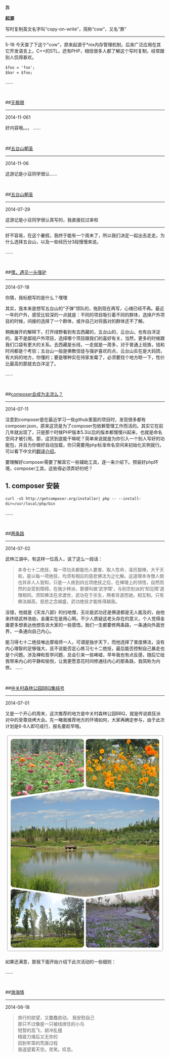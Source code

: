 靠

**起源**

写时复制英文名字叫“copy-on-write”，简称“cow”，又名“靠”
- - -

5-18
今天查了下这个"cow"，原来起源于*nix内存管理机制，后来广泛应用在其它开发语言上，C++的STL，还有PHP，相信很多人都了解这个写时复制，经常跟别人侃得甚欢。

    $foo = 'foo';
    $bar = $foo;
......

<br>

##[无极限](/blog/2014-11-061.html)
- - -

2014-11-061

好内容哦。。。 ......

<br>

##[五台山朝圣](/blog/2014-11-06.html)
- - -

2014-11-06


这游记是小豆同学很认......

<br>

##[五台山朝圣](/blog/2014-07-29.html)
- - -

2014-07-29


这游记是小豆同学很认真写的，我直接拉过来啦

---

好不容易，在这个暑假，我终于能有一个周末了，所以我们决定一起出去走走。为什么选择五台山，以及一些经历分3段慢慢来说。
 
......

<br>

##[嘿，遇见一头强驴](/blog/2014-07-18.html)
- - -

2014-07-18


你猜，我标题写的是什么？嘿嘿

其实，我本来是想写五台山的“子弹”领队的，拖到现在再写，心绪已经不再。最近一年的户外，感受比较深的一点就是：不同的项目吸引着不同的群体，选择户外项目的时候，间接的选择了一个群体，或许自己对将面对的群体还不了解。

稍微展开的解释下，打开绿野看到有去西藏的，五台山的，云台山，也有白洋淀的，虽不是鄙视户外项目，选择哪个项目跟我们的喜好有关，当然，更多的时候跟我们口袋有更大的关系。去西藏是长线，一走就是一周多，对于普通上班族，钱和时间都是个考验；五台山一般是佛教信徒与强驴喜欢的点，云台山实在是大妈团，有大妈的地方，你懂的；要是哪种实在待家发霉了，必须要找个地方晾一下，性价比最高的那就去白洋淀了。

......

<br>

##[composer会成为主流么？](/blog/2014-07-11.html)
- - -

2014-07-11

注意到composer是在最近学习一些github里面的项目时，发现很多都有composer.json，原来这货是为了composer包依赖管理工作而活的。其实它在前几年就出现了，只是那个时候PHP版本5.3以后的版本都慢慢兴起来，也就是命名空间才被引用。那，这货到底能干嘛呢？简单来说就是为你引入一个别人写好的功能包，并且为你做好自动加载，你只需要用php标准命名空间来初始化实例就行。可以看下中文的[翻译介绍](http://composer.golaravel.com/)。

要理解好composer需要了解其它一些辅助工具，逐一来介绍下。预装好php环境，composer工具，这些得必须弄好的吧？

## 1. composer 安装 ##

    curl -sS http://getcomposer.org/installer| php -- --install-dir=/usr/local/php/bin
......

<br>

##[两条路](/blog/2014-07-02.html)
- - -

2014-07-02

武林江湖中，有这样一位高人，说了这么一段话：

>本寺七十二绝技，每一项功夫都能伤人要害、取人性命，凌厉狠辣，大干天和，是以每一项绝技，均须有相应的慈悲佛法为之化解。这道理本寺僧人倒也并非人人皆知，只是一人练到四五项绝技之后，在禅理上的领悟，自然而然的会受到障碍。在我少林派，那便叫做‘武学障’，与别宗别派的‘知见障’道理相同。须知佛法在求渡世，武功在于杀生，两者背道而驰，相互制。只有佛法越高，慈悲之念越盛，武功绝技才能练得越我。

没错，他就是《天龙八部》的扫地僧，无论是武功还是佛道都是无人能及的，由他来终结武林浩劫，金庸实在是用心啊。不少人质疑这老头存在的意义，个人觉得金庸更多想表达他想告诉大家的一些感悟。我们一生都要修两条路，一条通向外面世界，一条通向自己内心。

能习得七十二绝技唯达摩祖师一人，可谓是独步天下，而他选择了普度佛法，没有内心理智的足够强大，且不说能否定心练习七十二绝技，最后能否控制自己暴走也是个问题。涉及禅和哲学问题，总会引来一些唏嘘，早年我也有点反感，随后它给我带来内心的平静和愉悦，让我更愿意花时间修通往内心的那条路，我简称为内修。
......

<br>

##[中关村森林公园BBQ集结号](/blog/2014-07-01.html)
- - -

2014-07-01


又是一个开心的周末，这次推荐的地方是中关村森林公园BBQ，就是传说疯狂派对中的至尊烧烤大会。先一睹我推荐地方的环境如何，大家再确定参与，由于此次计划是6-8人即可成行，报名要趁早哦。

![实景拍摄](/static/images/upload/20140701163436-66.jpg)

如果还满意，那我下面开始介绍下此次活动的一些细则：

......

<br>

##[渤海情](/blog/2014-06-18.html)
- - -

2014-06-18

>旅行的欲望，又蠢蠢欲动。
>我安慰自己    
>那只不过像是一只被线绑住的小鸟  
>短暂的高飞，胡冲乱撞  
>精疲力竭后又无奈的  
>回到牢笼的荒唐过程  
>我遥望着天空。苦笑。叹息。  
